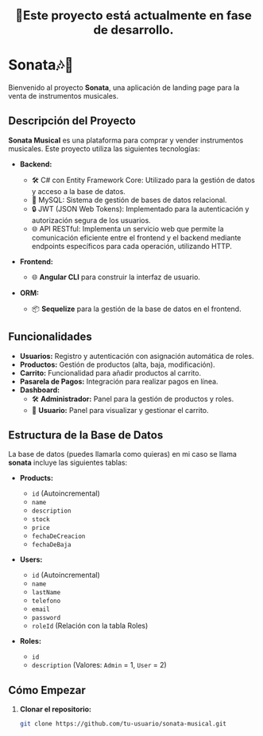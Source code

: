<p align="center" style="font-size: 24px;">
  <strong>🚧Este proyecto está actualmente en fase de desarrollo.</strong><br>
</p>

# Sonata🎶🎸

Bienvenido al proyecto **Sonata**, una aplicación de landing page para la venta de instrumentos musicales.

## Descripción del Proyecto

**Sonata Musical** es una plataforma para comprar y vender instrumentos musicales. Este proyecto utiliza las siguientes tecnologías:

- **Backend:** 
  - 🛠️ C# con Entity Framework Core: Utilizado para la gestión de datos y acceso a la base de datos.
  - 💾 MySQL: Sistema de gestión de bases de datos relacional.
  - 🔒 JWT (JSON Web Tokens): Implementado para la autenticación y autorización segura de los usuarios.
  - 🌐 API RESTful: Implementa un servicio web que permite la comunicación eficiente entre el frontend y el backend mediante endpoints específicos para cada operación, utilizando HTTP.

- **Frontend:**
  - 🌐 **Angular CLI** para construir la interfaz de usuario.

- **ORM:**
  - 📦 **Sequelize** para la gestión de la base de datos en el frontend.

## Funcionalidades

- **Usuarios:** Registro y autenticación con asignación automática de roles.
- **Productos:** Gestión de productos (alta, baja, modificación).
- **Carrito:** Funcionalidad para añadir productos al carrito.
- **Pasarela de Pagos:** Integración para realizar pagos en línea.
- **Dashboard:**
  - 🛠️ **Administrador:** Panel para la gestión de productos y roles.
  - 👤 **Usuario:** Panel para visualizar y gestionar el carrito.

## Estructura de la Base de Datos

La base de datos (puedes llamarla como quieras)  en mi caso se llama **sonata** incluye las siguientes tablas:

- **Products:** 
  - `id` (Autoincremental)
  - `name`
  - `description`
  - `stock`
  - `price`
  - `fechaDeCreacion`
  - `fechaDeBaja`

- **Users:** 
  - `id` (Autoincremental)
  - `name`
  - `lastName`
  - `telefono`
  - `email`
  - `password`
  - `roleId` (Relación con la tabla Roles)

- **Roles:** 
  - `id`
  - `description` (Valores: `Admin` = 1, `User` = 2)

## Cómo Empezar

1. **Clonar el repositorio:**
   ```bash
   git clone https://github.com/tu-usuario/sonata-musical.git
